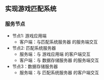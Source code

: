 ## 实现游戏匹配系统
### 服务节点
- 节点1: 游戏应用端
    - 客户端：与匹配系统服务器 的服务端交互
- 节点2: 匹配系统服务器
    - 服务端：与 游戏应用端 的客户端交互
    - 客户端：与 数据存储服务器 的服务端交互
- 节点3：数据存储服务器
    - 服务端：与 匹配系统服务器 的客户端交互